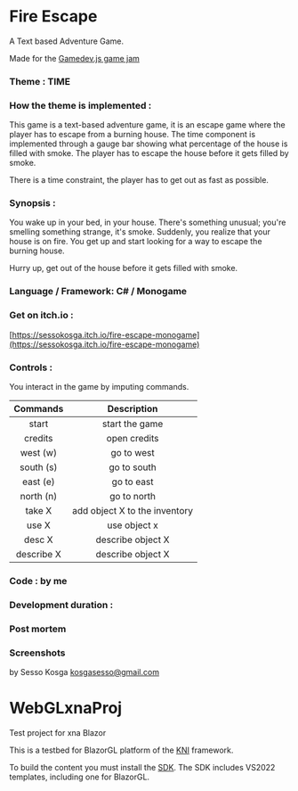 # Fire Escape

A Text based Adventure Game.

Made for the [Gamedev.js game jam](https://itch.io/jam/gamedevjs-2023)

### Theme : TIME

### How the theme is implemented : 

This game is a text-based adventure game, it is an escape game where the player has to escape from a burning house. The time component is implemented through a gauge bar showing what percentage of the house is filled with smoke. The player has to escape the house before it gets filled by smoke. 

There is a time constraint, the player has to get out as fast as possible.

### Synopsis : 

You wake up in your bed, in your house. There's something unusual; you're smelling something strange, it's smoke. Suddenly, you realize that your house is on fire. You get up and start looking for a way to escape the burning house. 

Hurry up, get out of the house before it gets filled with smoke.

### Language / Framework: C# / Monogame

### Get on itch.io : 

[https://sessokosga.itch.io/fire-escape-monogame](https://sessokosga.itch.io/fire-escape-monogame)

### Controls :
You interact in the game by imputing commands.

| Commands | Description |
|:------:|:------:| 
| start | start the game |
| credits | open credits |
| west (w) | go to west |
| south (s) | go to south |
| east (e) | go to east |
| north (n) | go to north |
| take X | add object X to the inventory |
| use X | use object x |
| desc X | describe object X |
| describe X | describe object X |


### Code : by me

### Development duration : 

### Post mortem


### Screenshots


by Sesso Kosga kosgasesso@gmail.com


# WebGLxnaProj


Test project for xna Blazor


This is a testbed for BlazorGL platform of the [KNI](https://github.com/kniEngine/kni) framework.

To build the content you must install the [SDK](https://github.com/kniEngine/kni/releases/tag/v3.8.9102).
The SDK includes VS2022 templates, including one for BlazorGL.
 
